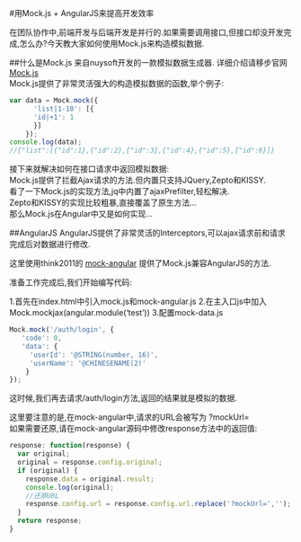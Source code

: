 #用Mock.js + AngularJS来提高开发效率

在团队协作中,前端开发与后端开发是并行的.如果需要调用接口,但接口却没开发完成,怎么办?今天教大家如何使用Mock.js来构造模拟数据.

##什么是Mock.js
来自nuysoft开发的一款模拟数据生成器. 详细介绍请移步官网 [Mock.js](mockjs.com)  
Mock.js提供了非常灵活强大的构造模拟数据的函数,举个例子:
```js
var data = Mock.mock({
	  'list|1-10': [{
      'id|+1': 1
	  }]
	});
console.log(data);
//{"list":[{"id":1},{"id":2},{"id":3},{"id":4},{"id":5},{"id":6}]}
```
接下来就解决如何在接口请求中返回模拟数据:  
Mock.js提供了拦截Ajax请求的方法.但内置只支持JQuery,Zepto和KISSY.  
看了一下Mock.js的实现方法,jq中内置了ajaxPrefilter,轻松解决.  
Zepto和KISSY的实现比较粗暴,直接覆盖了原生方法…  
那么Mock.js在Angular中又是如何实现…

##AngularJS
AngularJS提供了非常灵活的Interceptors,可以ajax请求前和请求完成后对数据进行修改.

这里使用think2011的 [mock-angular](https://github.com/think2011/mock-angular) 提供了Mock.js兼容AngularJS的方法.

准备工作完成后,我们开始编写代码:

1.首先在index.html中引入mock.js和mock-angular.js
2.在主入口js中加入 Mock.mockjax(angular.module(‘test’))
3.配置mock-data.js
```js
Mock.mock('/auth/login', {
   'code': 0,
   'data': {
     'userId': '@STRING(number, 16)',
     'userName': '@CHINESENAME(2)'
	}
});
```
这时候,我们再去请求/auth/login方法,返回的结果就是模拟的数据.

这里要注意的是,在mock-angular中,请求的URL会被写为 ?mockUrl=  
如果需要还原,请在mock-angular源码中修改response方法中的返回值:
```js
response: function(response) {
  var original;
  original = response.config.original;
  if (original) {
    response.data = original.result;
    console.log(original);
    //还原URL
    response.config.url = response.config.url.replace('?mockUrl=','');
  }
  return response;
}
```
